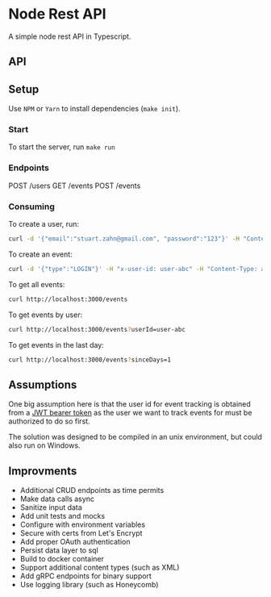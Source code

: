 # Node Rest API

A simple node rest API in Typescript.

## API

## Setup

Use `NPM` or `Yarn` to install dependencies (`make init`).

### Start

To start the server, run `make run`

### Endpoints

POST /users
GET /events
POST /events

### Consuming

To create a user, run:

```bash
curl -d '{"email":"stuart.zahn@gmail.com", "password":"123"}' -H "Content-Type: application/json" -X POST http://localhost:3000/users
```

To create an event:

```bash
curl -d '{"type":"LOGIN"}' -H "x-user-id: user-abc" -H "Content-Type: application/json" -X POST http://localhost:3000/events
```

To get all events:

```bash
curl http://localhost:3000/events
```

To get events by user:

```bash
curl http://localhost:3000/events?userId=user-abc
```

To get events in the last day:

```bash
curl http://localhost:3000/events?sinceDays=1
```

## Assumptions

One big assumption here is that the user id for event tracking is obtained from a [JWT bearer token](https://tools.ietf.org/html/rfc7523) as the user we want to track events for must be authorized to do so first.

The solution was designed to be compiled in an unix environment, but could also run on Windows.

## Improvments

- Additional CRUD endpoints as time permits
- Make data calls async
- Sanitize input data
- Add unit tests and mocks
- Configure with environment variables
- Secure with certs from Let's Encrypt
- Add proper OAuth authentication
- Persist data layer to sql
- Build to docker container
- Support additional content types (such as XML)
- Add gRPC endpoints for binary support
- Use logging library (such as Honeycomb)
